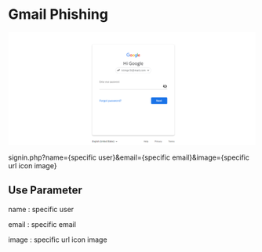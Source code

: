 # Gmail Phishing #

![screenshot](screen.png "Gm41l")

signin.php?name={specific user}&email={specific email}&image={specific url icon image}

## Use Parameter ## 

name  : specific user

email : specific email

image : specific url icon image

